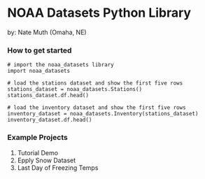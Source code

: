 # NOAA Datasets Python Library
by: Nate Muth (Omaha, NE)

### How to get started
```
# import the noaa_datasets library
import noaa_datasets

# load the stations dataset and show the first five rows
stations_dataset = noaa_datasets.Stations()
stations_dataset.df.head()

# load the inventory dataset and show the first five rows
inventory_dataset = noaa_datasets.Inventory(stations_dataset)
inventory_dataset.df.head()
```

### Example Projects
1. Tutorial Demo
1. Epply Snow Dataset
2. Last Day of Freezing Temps


